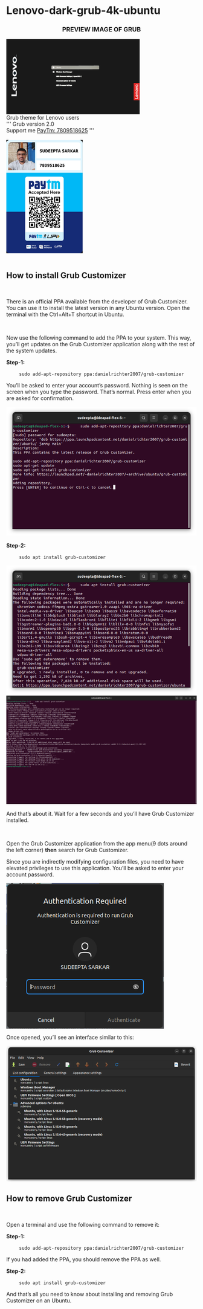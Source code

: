 # Lenovo-dark-grub-4k-ubuntu
<head>
<link rel="stylesheet" href="css/PayTm.css">
</head>
<body>
<h3 align="center"><b>PREVIEW IMAGE OF GRUB</b></h3>
<img src="images/desg-1.png" align="center" width=70% height=70%>
<br>
Grub theme for Lenovo users
<br>
'''
Grub version 2.0
<br>
Support me 
<a href="https://paytm.me/v-2r8HG">PayTm: 7809518625</a>
'''
<br>
<br>
<div>
<img src="images/Paytm Scanner.png" align="center" width=40% height=40% class="paytm">
</div>
<br>
<h2>How to install Grub Customizer</h2>
<br>
<p>There is an official PPA available from the developer of Grub Customizer. You can use it to install the latest version in any Ubuntu version. Open the terminal with the Ctrl+Alt+T shortcut in Ubuntu.</p>
<br>
<p>Now use the following command to add the PPA to your system. This way, you’ll get updates on the Grub Customizer application along with the rest of the system updates.</p>
<b>Step-1:</b>
<div>
<pre>
    <code>sudo add-apt-repository ppa:danielrichter2007/grub-customizer</code>
</pre>
</div>

<p>You’ll be asked to enter your account’s password. Nothing is seen on the screen when you type the password. That’s normal. Press enter when you are asked for confirmation.</p>

<img src="images/img-1.png">

<b>Step-2:</b>
<div>
<pre>
    <code>sudo apt install grub-customizer</code>
</pre>
</div>

<img src="images/img-2.png">

<img src="images/img-3.png">

<p>And that’s about it. Wait for a few seconds and you’ll have Grub Customizer installed.</p>
<br>
<p>Open the Grub Customizer application from the app menu(9 dots around the left corner) <b>then</b> search for Grub Customizer.</p>

<p>Since you are indirectly modifying configuration files, you need to have elevated privileges to use this application. You’ll be asked to enter your account password.</p>

<img src="images/img-4.png" align="center">
<br>
<p>Once opened, you’ll see an interface similar to this:</p>

<img src="images/img-5.png">
<br>
<h2>How to remove Grub Customizer</h2>
<br>
<p>Open a terminal and use the following command to remove it:</p>

<b>Step-1:</b>
<div>
<pre>
    <code>sudo add-apt-repository ppa:danielrichter2007/grub-customizer</code>
</pre>
</div>
<p>If you had added the PPA, you should remove the PPA as well.</p>
<b>Step-2:</b>
<div>
<pre>
    <code>sudo apt install grub-customizer</code>
</pre>
</div>

<p>And that’s all you need to know about installing and removing Grub Customizer on an Ubuntu.</p>
</body>
